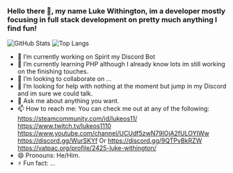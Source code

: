 ### Hello there 👋, my name Luke Withington, im a developer mostly focusing in full stack development on pretty much anything I find fun!
![GitHub Stats](https://github-readme-stats.vercel.app/api?username=lukeos11&theme=dark&show_icons=true)
![Top Langs](https://github-readme-stats.vercel.app/api/top-langs/?username=lukeos11&theme=dark)

- 🔭 I’m currently working on Spirit my Discord Bot
- 🌱 I’m currently learning PHP although I already know lots im still working on the finishing touches.
- 👯 I’m looking to collaborate on ...
- 🤔 I’m looking for help with nothing at the moment but jump in my Discord and im sure we could talk.
- 💬 Ask me about anything you want.
- 📫 How to reach me: You can check me out at any of the following: 
<br>https://steamcommunity.com/id/lukeos11/
<br>https://www.twitch.tv/lukeos1110
<br>https://www.youtube.com/channel/UCUdf5zwN79lOjA2fULOYIWw
<br>https://discord.gg/WurSKYf Or https://discord.gg/9QTPvBkRZW
<br>https://vatpac.org/profile/2425-luke-withington/
- 😄 Pronouns: He/Him.
- ⚡ Fun fact: ...

